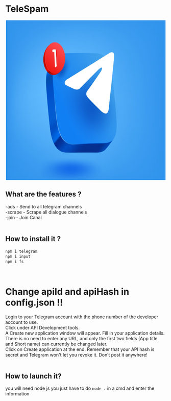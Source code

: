 # TeleSpam
<p align="center">
  <img src="https://raw.githubusercontent.com/Anatik572/telegram-bot-client/main/istelegramsafe_IPV-blog-1024x683.png", width="500", height="500">
</p>

## What are the features ?
-ads - Send to all telegram channels <br>
-scrape - Scrape all dialogue channels<br>
-join - Join Canal<br><br>

## How to install it ? 
```
npm i telegram
npm i input
npm i fs
``` 
<br>

# Change apiId and apiHash in config.json !!

Login to your Telegram account with the phone number of the developer account to use.<br>
Click under API Development tools.<br>
A Create new application window will appear. Fill in your application details. There is no need to enter any URL, and only the first two fields (App title and Short name) can currently be changed later.<br>
Click on Create application at the end. Remember that your API hash is secret and Telegram won't let you revoke it. Don’t post it anywhere!<br><br>

## How to launch it?
you will need node js you just have to do ```node .``` in a cmd and enter the information <br>



